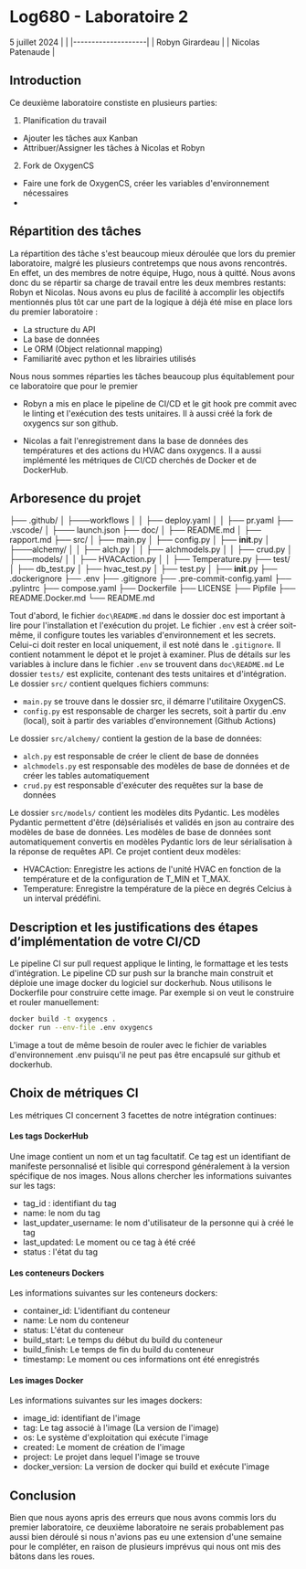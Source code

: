 # Log680 - Laboratoire 2

5 juillet 2024
|                    |
|--------------------|
| Robyn Girardeau    |
| Nicolas Patenaude  |

## Introduction

Ce deuxième laboratoire constiste en plusieurs parties:

1. Planification du travail

- Ajouter les tâches aux Kanban
- Attribuer/Assigner les tâches à Nicolas et Robyn

2. Fork de OxygenCS

- Faire une fork de OxygenCS, créer les variables d'environnement nécessaires
-

## Répartition des tâches

La répartition des tâche s'est beaucoup mieux déroulée que lors du premier laboratoire, malgré les plusieurs contretemps que nous avons rencontrés. En effet, un des membres de notre équipe, Hugo, nous à quitté. Nous avons donc du se répartir sa charge de travail entre les deux membres restants: Robyn et Nicolas.
Nous avons eu plus de facilité à accomplir les objectifs mentionnés plus tôt car une part de la logique à déjà été mise en place lors du premier laboratoire :

- La structure du API
- La base de données
- Le ORM (Object relationnal mapping)
- Familiarité avec python et les librairies utilisés

Nous nous sommes réparties les tâches beaucoup plus équitablement pour ce laboratoire que pour le premier

- Robyn a mis en place le pipeline de CI/CD et le git hook pre commit avec le linting et l'exécution des tests unitaires. Il à aussi créé la fork de oxygencs sur son github.

- Nicolas a fait l'enregistrement dans la base de données des températures et des actions du HVAC dans oxygencs. Il a aussi implémenté les métriques de CI/CD cherchés de Docker et de DockerHub.

## Arboresence du projet

├── .github/
│   ├───workflows
│   │   ├── deploy.yaml
│   │   ├── pr.yaml
├── .vscode/
│   ├─── launch.json
├── doc/
│   ├── README.md
│   ├── rapport.md
├── src/
│   ├── main.py
│   ├── config.py
│   ├── __init__.py
│   ├───alchemy/
│   │   ├── alch.py
│   │   ├── alchmodels.py
│   │   ├── crud.py
│   ├───models/
│   │   ├── HVACAction.py
│   │   ├── Temperature.py
├── test/
│   ├── db_test.py
│   ├── hvac_test.py
│   ├── test.py
│   ├── __init__.py
├── .dockerignore
├── .env
├── .gitignore
├── .pre-commit-config.yaml
├── .pylintrc
├── compose.yaml
├── Dockerfile
├── LICENSE
├── Pipfile
├── README.Docker.md
└── README.md

Tout d'abord, le fichier `doc\README.md` dans le dossier doc est important à lire pour l'installation et l'exécution du projet.
Le fichier `.env` est à créer soit-même, il configure toutes les variables d'environnement et les secrets. Celui-ci doit rester en local uniquement, il est noté dans le `.gitignore`. Il contient notamment le dépot et le projet à examiner. Plus de détails sur les variables à inclure dans le fichier `.env` se trouvent dans `doc\README.md`
Le dossier `tests/` est explicite, contenant des tests unitaires et d'intégration.
Le dossier `src/` contient quelques fichiers communs:

- `main.py` se trouve dans le dossier src, il démarre l'utilitaire OxygenCS.
- `config.py` est responsable de charger les secrets, soit à partir du .env (local), soit à partir des variables d'environnement (Github Actions)

Le dossier `src/alchemy/` contient la gestion de la base de données:

- `alch.py` est responsable de créer le client de base de données
- `alchmodels.py` est responsable des modèles de base de données et de créer les tables automatiquement
- `crud.py` est responsable d'exécuter des requêtes sur la base de données

Le dossier `src/models/` contient les modèles dits Pydantic. Les modèles Pydantic permettent d'être (dé)sérialisés et validés en json au contraire des modèles de base de données. Les modèles de base de données sont automatiquement convertis en modèles Pydantic lors de leur sérialisation à la réponse de requêtes API. Ce projet contient deux modèles:

- HVACAction: Enregistre les actions de l'unité HVAC en fonction de la température et de la configuration de T_MIN et T_MAX.
- Temperature: Enregistre la température de la pièce en degrés Celcius à un interval prédéfini.

## Description et les justifications des étapes d’implémentation de votre CI/CD

Le pipeline CI sur pull request applique le linting, le formattage et les tests d'intégration.
Le pipeline CD sur push sur la branche main construit et déploie une image docker du logiciel sur dockerhub.
Nous utilisons le Dockerfile pour construire cette image.
Par exemple si on veut le construire et rouler manuellement:

```bash
docker build -t oxygencs .
docker run --env-file .env oxygencs
```

L'image a tout de même besoin de rouler avec le fichier de variables d'environnement .env puisqu'il ne peut pas être encapsulé sur github et dockerhub.

## Choix de métriques CI

Les métriques CI concernent 3 facettes de notre intégration continues:

#### Les tags DockerHub

Une image contient un nom et un tag facultatif. Ce tag est un identifiant de manifeste personnalisé et lisible qui correspond généralement à la version spécifique de nos images. Nous allons chercher les informations suivantes sur les tags:

- tag_id : identifiant du tag
- name: le nom du tag
- last_updater_username: le nom d'utilisateur de la personne qui à créé le tag
- last_updated: Le moment ou ce tag à été créé
- status : l'état du tag

#### Les conteneurs Dockers

Les informations suivantes sur les conteneurs dockers:

- container_id: L'identifiant du conteneur
- name: Le nom du conteneur
- status: L'état du conteneur
- build_start: Le temps du début du build du conteneur
- build_finish: Le temps de fin du build du conteneur
- timestamp: Le moment ou ces informations ont été enregistrés

#### Les images Docker

Les informations suivantes sur les images dockers:

- image_id: identifiant de l'image
- tag: Le tag associé à l'image (La version de l'image)
- os: Le système d'exploitation qui exécute l'image
- created: Le moment de création de l'image
- project: Le projet dans lequel l'image se trouve
- docker_version: La version de docker qui build et exécute l'image

## Conclusion

Bien que nous ayons apris des erreurs que nous avons commis lors du premier laboratoire, ce deuxième laboratoire ne serais probablement pas aussi bien déroulé si nous n'avions pas eu une extension d'une semaine pour le compléter, en raison de plusieurs imprévus qui nous ont mis des bâtons dans les roues.
